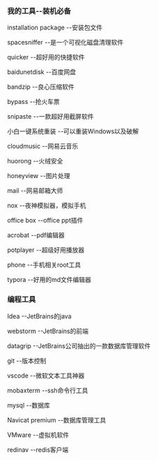 ### 我的工具--装机必备

installation package  --安装包文件

spacesniffer	 --是一个可视化磁盘清理软件

quicker		 --超好用的快捷软件

baidunetdisk  --百度网盘

bandzip  --良心压缩软件

bypass --抢火车票

snipaste --一款超好用截屏软件

小白一键系统重装 --可以重装Windows以及破解

cloudmusic --网易云音乐

huorong --火绒安全

honeyview --图片处理

mail --网易邮箱大师

nox --夜神模拟器，模拟手机

office box --office ppt插件

acrobat --pdf编辑器

potplayer --超级好用播放器

phone --手机相关root工具

typora  --好用的md文件编辑器









### 编程工具

Idea --JetBrains的java

webstorm --JetBrains的前端

datagrip --JetBrains公司抽出的一款数据库管理软件

git --版本控制

vscode  --微软文本工具神器

mobaxterm --ssh命令行工具

mysql --数据库

Navicat premium --数据库管理工具

VMware --虚拟机软件

redinav --redis客户端



